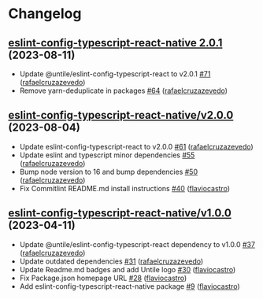 # Changelog

## [eslint-config-typescript-react-native 2.0.1](https://github.com/untile/js-configs/releases/tag/eslint-config-typescript-react-native/2.0.1) (2023-08-11)
- Update @untile/eslint-config-typescript-react to v2.0.1 [\#71](https://github.com/untile/js-configs/pull/71) ([rafaelcruzazevedo](https://github.com/rafaelcruzazevedo))
- Remove yarn-deduplicate in packages [\#64](https://github.com/untile/js-configs/pull/64) ([rafaelcruzazevedo](https://github.com/rafaelcruzazevedo))

## [eslint-config-typescript-react-native/v2.0.0](https://github.com/untile/js-configs/releases/tag/eslint-config-typescript-react-native/v2.0.0) (2023-08-04)
- Update eslint-config-typescript-react to v2.0.0 [\#61](https://github.com/untile/js-configs/pull/61) ([rafaelcruzazevedo](https://github.com/rafaelcruzazevedo))
- Update eslint and typescript minor dependencies [\#55](https://github.com/untile/js-configs/pull/55) ([rafaelcruzazevedo](https://github.com/rafaelcruzazevedo))
- Bump node version to 16 and bump dependencies [\#50](https://github.com/untile/js-configs/pull/50) ([rafaelcruzazevedo](https://github.com/rafaelcruzazevedo))
- Fix Commitlint README.md install instructions [\#40](https://github.com/untile/js-configs/pull/40) ([flaviocastro](https://github.com/flaviocastro))

## [eslint-config-typescript-react-native/v1.0.0](https://github.com/untile/js-configs/releases/tag/eslint-config-typescript-react-native/v1.0.0) (2023-04-11)
- Update @untile/eslint-config-typescript-react dependency to v1.0.0 [\#37](https://github.com/untile/js-configs/pull/37) ([rafaelcruzazevedo](https://github.com/rafaelcruzazevedo))
- Update outdated dependencies [\#31](https://github.com/untile/js-configs/pull/31) ([rafaelcruzazevedo](https://github.com/rafaelcruzazevedo))
- Update Readme.md badges and add Untile logo [\#30](https://github.com/untile/js-configs/pull/30) ([flaviocastro](https://github.com/flaviocastro))
- Fix Package.json homepage URL [\#28](https://github.com/untile/js-configs/pull/28) ([flaviocastro](https://github.com/flaviocastro))
- Add eslint-config-typescript-react-native package [\#9](https://github.com/untile/js-configs/pull/9) ([flaviocastro](https://github.com/flaviocastro))

